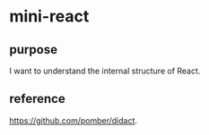 # mini-react

## purpose
I want to understand the internal structure of React. 

## reference
https://github.com/pomber/didact.

